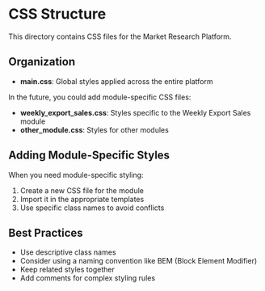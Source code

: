 # CSS Structure

This directory contains CSS files for the Market Research Platform.

## Organization

- **main.css**: Global styles applied across the entire platform

In the future, you could add module-specific CSS files:

- **weekly_export_sales.css**: Styles specific to the Weekly Export Sales module
- **other_module.css**: Styles for other modules

## Adding Module-Specific Styles

When you need module-specific styling:

1. Create a new CSS file for the module
2. Import it in the appropriate templates
3. Use specific class names to avoid conflicts

## Best Practices

- Use descriptive class names
- Consider using a naming convention like BEM (Block Element Modifier)
- Keep related styles together
- Add comments for complex styling rules